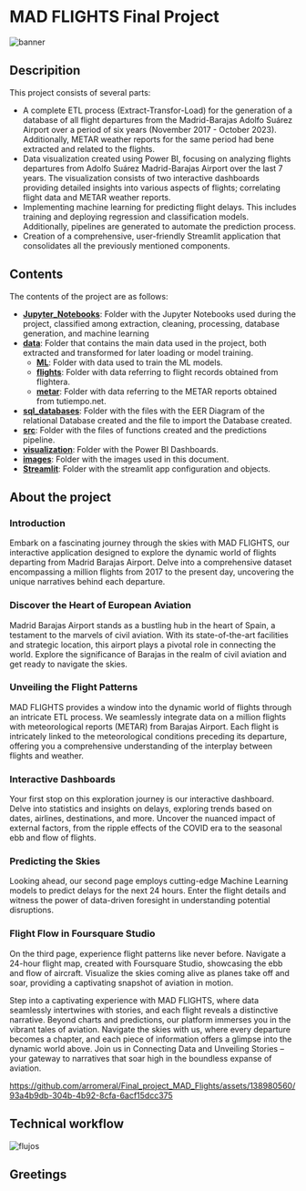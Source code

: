 
# MAD FLIGHTS Final Project
![banner](https://github.com/arromeral/Final_project_MAD_Flights/assets/138980560/e4d28428-379e-4a05-af17-8c0843177be6)
## Descripition
This project consists of several parts:
- A complete ETL process (Extract-Transfor-Load) for the generation of a database of all flight departures from the Madrid-Barajas Adolfo Suárez Airport over a period of six years (November 2017 - October 2023). Additionally, METAR weather reports for the same period had bene extracted and related to the flights.
- Data visualization created using Power BI, focusing on analyzing flights departures from Adolfo Suárez Madrid-Barajas Airport over the last 7 years. The visualization consists of two interactive dashboards providing detailed insights into various aspects of flights; correlating flight data and METAR weather reports.
- Implementing machine learning for predicting flight delays. This includes training and deploying regression and classification models. Additionally, pipelines are generated to automate the prediction process.
- Creation of a comprehensive, user-friendly Streamlit application that consolidates all the previously mentioned components.

## Contents

The contents of the project are as follows:

- [**Jupyter_Notebooks**](https://github.com/arromeral/Final_project_MAD_Flights/tree/main/Jupyter_Notebooks): Folder with the Jupyter Notebooks used during the project, classified among extraction, cleaning, processing, database generation, and machine learning
- [**data**](https://github.com/arromeral/Final_project_MAD_Flights/tree/main/data): Folder that contains the main data used in the project, both extracted and transformed for later loading or model training.
   - [**ML**](https://github.com/arromeral/Final_project_MAD_Flights/tree/main/data/ML): Folder with data used to train the ML models.      
   - [**flights**](https://github.com/arromeral/Final_project_MAD_Flights/tree/main/data/flights): Folder with data referring to flight records obtained from flightera.
   - [**metar**](https://github.com/arromeral/Final_project_MAD_Flights/tree/main/data/metars): Folder with data referring to the METAR reports obtained from tutiempo.net.
- [**sql_databases**](https://github.com/arromeral/Final_project_MAD_Flights/tree/main/sql_databases): Folder with the files with the EER Diagram of the relational Database created and the file to import the Database created.
- [**src**](https://github.com/arromeral/Final_project_MAD_Flights/tree/main/src): Folder with the files of functions created and the predictions pipeline.
- [**visualization**](https://github.com/arromeral/Final_project_MAD_Flights/tree/main/visualization): Folder with the Power BI Dashboards.
- [**images**](https://github.com/arromeral/Final_project_MAD_Flights/tree//main/images): Folder with the images used in this document.
- [**Streamlit**](https://github.com/arromeral/Final_project_MAD_Flights/tree/main/Streamlit): Folder with the streamlit app configuration and objects.

## About the project
### Introduction
Embark on a fascinating journey through the skies with MAD FLIGHTS, our interactive application designed to explore the dynamic world of flights departing from Madrid Barajas Airport. Delve into a comprehensive dataset encompassing a million flights from 2017 to the present day, uncovering the unique narratives behind each departure.

### Discover the Heart of European Aviation
Madrid Barajas Airport stands as a bustling hub in the heart of Spain, a testament to the marvels of civil aviation. With its state-of-the-art facilities and strategic location, this airport plays a pivotal role in connecting the world. Explore the significance of Barajas in the realm of civil aviation and get ready to navigate the skies.

### Unveiling the Flight Patterns
MAD FLIGHTS provides a window into the dynamic world of flights through an intricate ETL process. We seamlessly integrate data on a million flights with meteorological reports (METAR) from Barajas Airport. Each flight is intricately linked to the meteorological conditions preceding its departure, offering you a comprehensive understanding of the interplay between flights and weather.

### Interactive Dashboards
Your first stop on this exploration journey is our interactive dashboard. Delve into statistics and insights on delays, exploring trends based on dates, airlines, destinations, and more. Uncover the nuanced impact of external factors, from the ripple effects of the COVID era to the seasonal ebb and flow of flights.

### Predicting the Skies
Looking ahead, our second page employs cutting-edge Machine Learning models to predict delays for the next 24 hours. Enter the flight details and witness the power of data-driven foresight in understanding potential disruptions.

### Flight Flow in Foursquare Studio
On the third page, experience flight patterns like never before. Navigate a 24-hour flight map, created with Foursquare Studio, showcasing the ebb and flow of aircraft. Visualize the skies coming alive as planes take off and soar, providing a captivating snapshot of aviation in motion.

Step into a captivating experience with MAD FLIGHTS, where data seamlessly intertwines with stories, and each flight reveals a distinctive narrative. Beyond charts and predictions, our platform immerses you in the vibrant tales of aviation. Navigate the skies with us, where every departure becomes a chapter, and each piece of information offers a glimpse into the dynamic world above. Join us in Connecting Data and Unveiling Stories – your gateway to narratives that soar high in the boundless expanse of aviation.


https://github.com/arromeral/Final_project_MAD_Flights/assets/138980560/93a4b9db-304b-4b92-8cfa-6acf15dcc375


## Technical workflow
![flujos](https://github.com/arromeral/Final_project_MAD_Flights/assets/138980560/a1d39ca6-2cf5-4fc3-b3c7-f4fe1de59066)

## Greetings
